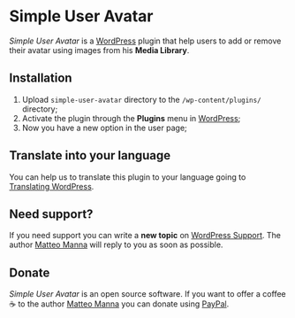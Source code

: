 # Simple User Avatar

_Simple User Avatar_ is a [WordPress](https://wordpress.org) plugin that help users to add or remove their avatar using images from his **Media Library**.

## Installation

1. Upload `simple-user-avatar` directory to the `/wp-content/plugins/` directory;
2. Activate the plugin through the **Plugins** menu in [WordPress](https://wordpress.org);
3. Now you have a new option in the user page;

## Translate into your language

You can help us to translate this plugin to your language going to [Translating WordPress](https://translate.wordpress.org/projects/wp-plugins/simple-user-avatar/).

## Need support?

If you need support you can write a **new topic** on [WordPress Support](https://wordpress.org/support/plugin/simple-user-avatar/). The author [Matteo Manna](https://matteomanna.com) will reply to you as soon as possible.

## Donate

_Simple User Avatar_ is an open source software. If you want to offer a coffee :coffee: to the author [Matteo Manna](https://matteomanna.com) you can donate using [PayPal](https://www.paypal.com/donate/?cmd=_donations&business=matteomanna87%40gmail%2ecom).